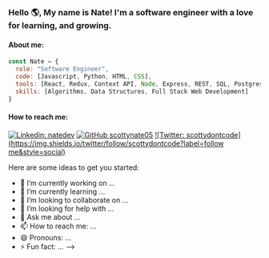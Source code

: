 ### Hello 🌎, My name is Nate! I'm a software engineer with a love for learning, and growing.

#### About me:
```javascript
const Nate = {
  role: "Software Engineer",
  code: [Javascript, Python, HTML, CSS],
  tools: [React, Redux, Context API, Node, Express, REST, SQL, Postgres, Jest, Unit Testing, End to End Testing],
  skills: [Algorithms, Data Structures, Full Stack Web Development]
}
```

#### How to reach me:
[![Linkedin: natedev](https://img.shields.io/badge/-natedev-blue?style=flat-square&logo=Linkedin&logoColor=white&link=https://www.linkedin.com/in/natedev/)](https://www.linkedin.com/in/natedev/)
[![GitHub scottynate05](https://img.shields.io/github/followers/scottynate05?label=github&style=social)](https://github.com/scottynate05)
[![Twitter: scottydontcode](https://img.shields.io/twitter/follow/scottydontcode?label=follow me&style=social)](https://twitter.com/scottydontcode)


Here are some ideas to get you started:

- 🔭 I’m currently working on ...
- 🌱 I’m currently learning ...
- 👯 I’m looking to collaborate on ...
- 🤔 I’m looking for help with ...
- 💬 Ask me about ...
- 📫 How to reach me: ...
- 😄 Pronouns: ...
- ⚡ Fun fact: ...
-->
